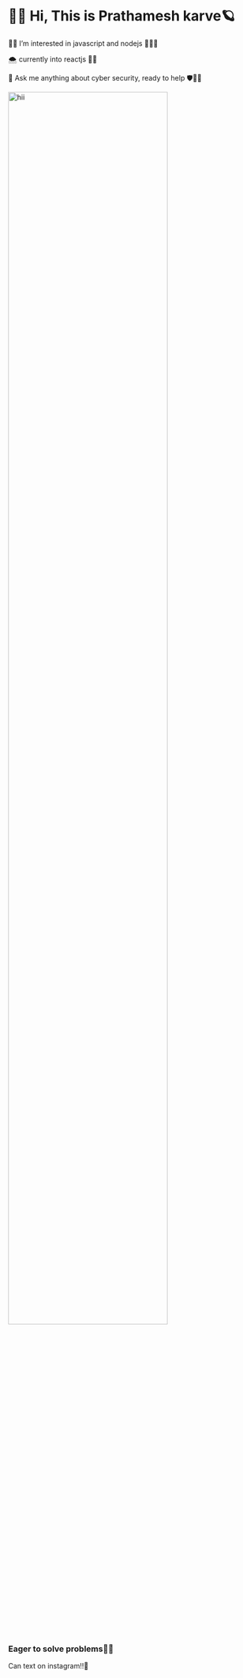   <h1>👋🏻 Hi, This is Prathamesh karve🪐</h1>
 <p>🔎🖤 I’m interested in javascript and nodejs 👊🏻💲</p>
<p> 🌨️ currently into reactjs 👨‍💻  </p>
<p>🙂 Ask me anything about cyber security, ready to help 🛡🙇‍♂️</p>

<img src="[[https://media.tenor.com/54mjjpuowCgAAAAM/ninjala-jane.gif](https://media.tenor.com/cdgu_rxP5vwAAAAd/cat-hiss.gif](https://media.tenor.com/exuPwTTU-FwAAAAC/key-click-typing.gif)" alt="hii" width="80%">

<h3> Eager to solve problems🙂🚀</h3>

<p>Can text on instagram!!💬</p>


